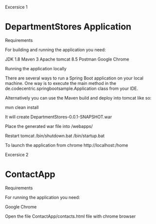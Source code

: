 Excersice 1

DepartmentStores Application
============================

Requirements 

For building and running the application you need:

JDK 1.8
Maven 3
Apache tomcat 8.5
Postman
Google Chrome

Running the application locally

There are several ways to run a Spring Boot application on your local machine. One way is to execute the main method in the de.codecentric.springbootsample.Application class from your IDE.

Alternatively you can use the Maven build and deploy into tomcat like so:

mvn clean install

It will create DepartmentStores-0.0.1-SNAPSHOT.war

Place the generated war file into <Installed Tomcat Directory>/webapps/

Restart tomcat 
<Installed Tomcat Directory>/bin/shutdown.bat
<Installed Tomcat Directory>/bin/startup.bat

To launch the application from chrome 
http://localhost:<tomcat port>/home


Excersice 2

ContactApp
==========

Requirements 

For running the application you need:

Google Chrome

Open the file ContactApp/contacts.html file with chrome browser